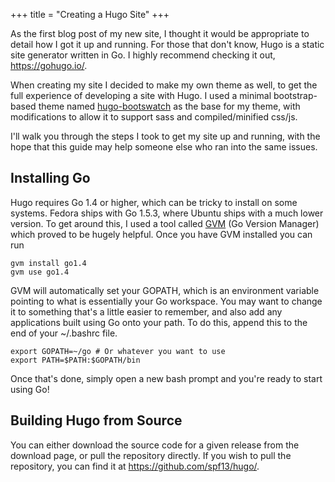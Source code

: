 +++
title = "Creating a Hugo Site"
+++

As the first blog post of my new site, I thought it would be appropriate to
detail how I got it up and running. For those that don't know, Hugo is a static
site generator written in Go. I highly recommend checking it out, https://gohugo.io/.

When creating my site I decided to make my own theme as well, to get the full
experience of developing a site with Hugo. I used a minimal bootstrap-based theme
named [hugo-bootswatch](https://github.com/nilproductions/hugo-bootswatch) as the
base for my theme, with modifications to allow it to support sass and
compiled/minified css/js.

I'll walk you through the steps I took to get my site up and running, with the
hope that this guide may help someone else who ran into the same issues.

## Installing Go

Hugo requires Go 1.4 or higher, which can be tricky to install on some systems.
Fedora ships with Go 1.5.3, where Ubuntu ships with a much lower version. To get
around this, I used a tool called [GVM](https://github.com/moovweb/gvm) (Go
Version Manager) which proved to be hugely helpful. Once you have GVM installed
you can run

    gvm install go1.4
    gvm use go1.4

GVM will automatically set your GOPATH, which is an environment variable pointing
to what is essentially your Go workspace. You may want to change it to something
that's a little easier to remember, and also add any applications built using Go
onto your path. To do this, append this to the end of your ~/.bashrc file.

    export GOPATH=~/go # Or whatever you want to use
    export PATH=$PATH:$GOPATH/bin

Once that's done, simply open a new bash prompt and you're ready to start using
Go!

## Building Hugo from Source

You can either download the source code for a given release from the download page,
or pull the repository directly. If you wish to pull the repository, you can find
it at https://github.com/spf13/hugo/.

